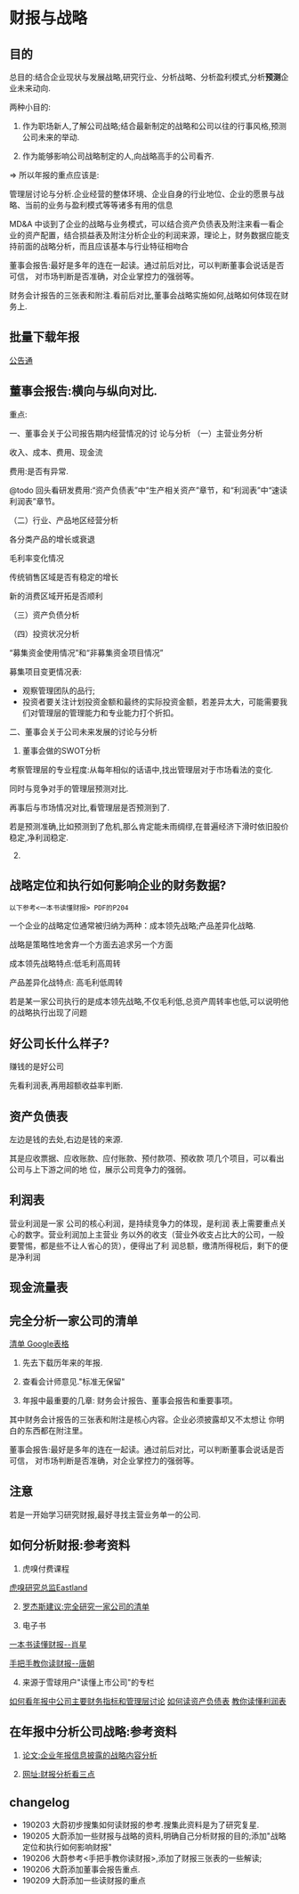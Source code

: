 # 财报与战略

## 目的

总目的:结合企业现状与发展战略,研究行业、分析战略、分析盈利模式,分析**预测**企业未来动向.


两种小目的:

1. 作为职场新人,了解公司战略;结合最新制定的战略和公司以往的行事风格,预测公司未来的举动.

2. 作为能够影响公司战略制定的人,向战略高手的公司看齐.


=> 所以年报的重点应该是:

管理层讨论与分析.企业经营的整体环境、企业自身的行业地位、企业的愿景与战略、当前的业务与盈利模式等等诸多有用的信息

MD&A 中谈到了企业的战略与业务模式，可以结合资产负债表及附注来看一看企业的资产配置，结合损益表及附注分析企业的利润来源，理论上，财务数据应能支持前面的战略分析，而且应该基本与行业特征相吻合


董事会报告:最好是多年的连在一起读。通过前后对比，可以判断董事会说话是否可信，
对市场判断是否准确，对企业掌控力的强弱等。

财务会计报告的三张表和附注.看前后对比,董事会战略实施如何,战略如何体现在财务上.


## 批量下载年报

[公告通](http://www.gonggaotong.net/search)


## 董事会报告:横向与纵向对比.

重点:

一、董事会关于公司报告期内经营情况的讨
论与分析
（一）主营业务分析

收入、成本、费用、现金流

费用:是否有异常.

@todo 回头看研发费用:“资产负债表”中“生产相关资产”章节，和“利润表”中“速读利润表”章节。

（二）行业、产品地区经营分析

各分类产品的增长或衰退

毛利率变化情况

传统销售区域是否有稳定的增长

新的消费区域开拓是否顺利

（三）资产负债分析


（四）投资状况分析

“募集资金使用情况”和“非募集资金项目情况”

募集项目变更情况表:

- 观察管理团队的品行;
- 投资者要关注计划投资金额和最终的实际投资金额，若差异太大，可能需要我们对管理层的管理能力和专业能力打个折扣。

二、董事会关于公司未来发展的讨论与分析

1. 董事会做的SWOT分析

考察管理层的专业程度:从每年相似的话语中,找出管理层对于市场看法的变化.

同时与竞争对手的管理层预测对比.

再事后与市场情况对比,看管理层是否预测到了.

若是预测准确,比如预测到了危机,那么肯定能未雨绸缪,在普遍经济下滑时依旧股价稳定,净利润稳定.

2.


## 战略定位和执行如何影响企业的财务数据?

`以下参考<一本书读懂财报> PDF的P204`

一个企业的战略定位通常被归纳为两种：成本领先战略;产品差异化战略.

战略是策略性地舍弃一个方面去追求另一个方面

成本领先战略特点:低毛利高周转

产品差异化战特点: 高毛利低周转
 
若是某一家公司执行的是成本领先战略,不仅毛利低,总资产周转率也低,可以说明他的战略执行出现了问题

## 好公司长什么样子?

赚钱的是好公司

先看利润表,再用超额收益率判断.


## 资产负债表

左边是钱的去处,右边是钱的来源.

其是应收票据、应收账款、应付账款、预付款项、预收款
项几个项目，可以看出公司与上下游之间的地
位，展示公司竞争力的强弱。


## 利润表

营业利润是一家
公司的核心利润，是持续竞争力的体现，是利润
表上需要重点关心的数字。营业利润加上主营业
务以外的收支（营业外收支占比大的公司，一般
要警惕，都是些不让人省心的货），便得出了利
润总额，缴清所得税后，剩下的便是净利润


## 现金流量表

## 




## 完全分析一家公司的清单

[清单 Google表格](https://docs.google.com/spreadsheets/d/1Uwmwk1RTrvN_g7mcuuF_lS_JHrbV0BegEYnf1YVqcpU/edit#gid=0)


1. 先去下载历年来的年报.

2. 查看会计师意见."标准无保留"
3. 年报中最重要的几章: 财务会计报告、董事会报告和重要事项。

其中财务会计报告的三张表和附注是核心内容。企业必须披露却又不太想让
你明白的东西都在附注里。

董事会报告:最好是多年的连在一起读。通过前后对比，可以判断董事会说话是否可信，
对市场判断是否准确，对企业掌控力的强弱等。



## 注意

若是一开始学习研究财报,最好寻找主营业务单一的公司.

## 如何分析财报:参考资料


1. 虎嗅付费课程

[虎嗅研究总监Eastland](https://www.huxiu.com/vipColumn/contentList/5)

2. [罗杰斯建议:完全研究一家公司的清单](https://book.douban.com/review/9541454/)

3. 电子书

[一本书读懂财报--肖星](https://pan.baidu.com/s/1skDm0sH)

[手把手教你读财报--唐朝](https://pan.baidu.com/s/1nvoOg45)

4. 来源于雪球用户"读懂上市公司"的专栏

[如何看年报中公司主要财务指标和管理层讨论](https://xueqiu.com/1830902728/79337306)
[如何读资产负债表](https://xueqiu.com/1830902728/79556597)
[教你读懂利润表](https://xueqiu.com/1830902728/79907011)

## 在年报中分析公司战略:参考资料

1. [论文:企业年报信息披露的战略内容分析](http://or.nsfc.gov.cn/bitstream/00001903-5/479248/1/1000020418598.pdf)

2. [网址:财报分析看三点](http://www.cnnsr.com.cn/cssw/kjhtml/20171119184442197104.html)

## changelog

- 190203 大蔚初步搜集如何读财报的参考.搜集此资料是为了研究复星.		
- 190205 大蔚添加一些财报与战略的资料,明确自己分析财报的目的;添加"战略定位和执行如何影响财报"
- 190206 大蔚参考<手把手教你读财报>,添加了财报三张表的一些解读;
- 190206 大蔚添加董事会报告重点.
- 190209 大蔚添加一些读财报的重点
